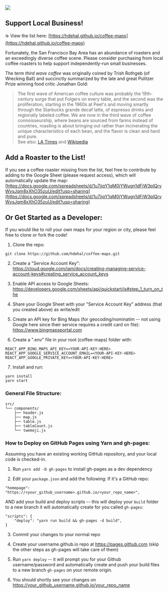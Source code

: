 [<img src="https://github.com/hdehal/coffee-maps/raw/master/public/app_screenshot2.png">](https://hdehal.github.io/coffee-maps)

## Support Local Business!
☕ View the list here: [https://hdehal.github.io/coffee-maps](https://hdehal.github.io/coffee-maps)

Fortunately, the San Francisco Bay Area has an abundance of roasters and an exceedingly diverse coffee scene. Please consider purchasing from local coffee roasters to help support independently-run small businesses.

The term *third wave coffee* was originally coined by Trish Rothgeb (of Wrecking Ball) and succinctly summarized by the late and great Pulitzer Prize winning food critic Jonathan Gold:

> The first wave of American coffee culture was probably the 19th-century surge that put Folgers on every table, and the second was the proliferation, starting in the 1960s at Peet's and moving smartly through the Starbucks grande decaf latte, of espresso drinks and regionally labeled coffee. We are now in the third wave of coffee connoisseurship, where beans are sourced from farms instead of countries, roasting is about bringing out rather than incinerating the unique characteristics of each bean, and the flavor is clean and hard and pure.  
See also: [LA Times](https://www.latimes.com/food/story/2019-10-04/third-wave-coffee-trish-rothgeb) and [Wikipedia](https://en.wikipedia.org/wiki/Third_wave_of_coffee#Use_of_the_term)

## Add a Roaster to the List!
If you see a coffee roaster missing from the list, feel free to contribute by adding to the Google Sheet (please request access), which will automatically update the map: [https://docs.google.com/spreadsheets/d/1u7jiqY1qM0jYWugn1dFiW3plQrvWysJqm8xXhO35zuU/edit?usp=sharing](https://docs.google.com/spreadsheets/d/1u7jiqY1qM0jYWugn1dFiW3plQrvWysJqm8xXhO35zuU/edit?usp=sharing)

## Or Get Started as a Developer:
If you would like to roll your own maps for your region or city, please feel free to clone or fork the code!

1. Clone the repo:
```
git clone https://github.com/hdehal/coffee-maps.git
```

2. Create a "Service Account Key": https://cloud.google.com/iam/docs/creating-managing-service-account-keys#creating_service_account_keys

3. Enable API access to Google Sheets: https://developers.google.com/sheets/api/quickstart/js#step_1_turn_on_the

4. Share your Google Sheet with your "Service Account Key" address (that you created above) as write/edit

5. Create an API key for Bing Maps (for geocoding/nominatim -- not using Google here since their service requires a credit card on file): https://www.bingmapsportal.com

6. Create a ".env" file in your root (coffee-maps) folder with:
```
REACT_APP_BING_MAPS_API_KEY=<YOUR-API-KEY-HERE>
REACT_APP_GOOGLE_SERVICE_ACCOUNT_EMAIL=<YOUR-API-KEY-HERE>
REACT_APP_GOOGLE_PRIVATE_KEY=<YOUR-API-KEY-HERE>
```

7. Install and run:
```
yarn install
yarn start
```

### General File Structure:
```
src/
└── components/
    ├── header.js
    ├── map.js
    ├── table.js
    ├── tableCount.js
    └── twemoji.js
```

### How to Deploy on GitHub Pages using Yarn and gh-pages:
Assuming you have an existing working GitHub repository, and your local code is checked-in.

1. Run `yarn add -D gh-pages` to install gh-pages as a dev dependency

2. Edit your `package.json` and add the following:
If it's a GitHub repo:
```
"homepage": "https://<your_github_username>.github.io/<your_repo_name>",
```
AND add your build and deploy scripts -- this will deploy your `build` folder to a new branch it will automatically create for you called `gh-pages`:
```
"scripts": {
    "deploy": "yarn run build && gh-pages -d build",
}
```
3. Commit your changes to your normal repo

4. Create your username.github.io repo at https://pages.github.com (skip the other steps as gh-pages will take care of them)

5. Run `yarn deploy` -- it will prompt you for your Github username/password and automatically create and push your build files to a new branch `gh-pages` on your remote origin.

6. You should shortly see your changes on https://your_github_username.github.io/your_repo_name